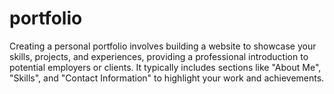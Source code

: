 # portfolio
Creating a personal portfolio involves building a website to showcase your skills, projects, and experiences, providing a professional introduction to potential employers or clients. It typically includes sections like "About Me", "Skills", and "Contact Information" to highlight your work and achievements.
